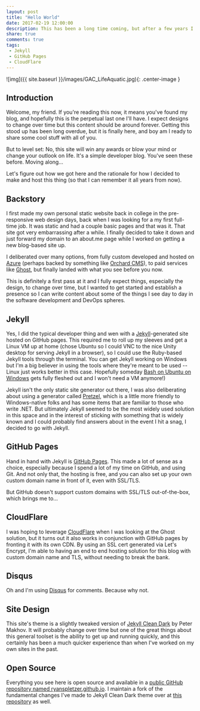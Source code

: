 ```yaml
---
layout: post
title: "Hello World"
date: 2017-02-19 12:00:00
description: This has been a long time coming, but after a few years I finally have a new blog.
share: true
comments: true
tags:
 - Jekyll
 - GitHub Pages
 - CloudFlare
---
```


![img]({{ site.baseurl }}/images/GAC_LifeAquatic.jpg){: .center-image }

## Introduction

Welcome, my friend. If you're reading this now, it means you've found my blog,
and hopefully this is the perpetual last one I'll have. I expect designs to
change over time but this content should be around forever. Getting this stood
up has been long overdue, but it is finally here, and boy am I ready to share
some cool stuff with all of you.

But to level set: No, this site will win any awards or blow your mind or change
your outlook on life. It's a simple developer blog. You've seen these before.
Moving along...

Let's figure out how we got here and the rationale for how I decided to make and
host this thing (so that I can remember it all years from now).

## Backstory

I first made my own personal static website back in college in the
pre-responsive web design days, back when I was looking for a my first full-time
job. It was static and had a couple basic pages and that was it. That site got
very embarrassing after a while. I finally decided to take it down and just
forward my domain to an about.me page while I worked on getting a new blog-based
site up.

I deliberated over many options, from fully custom developed and hosted on
[Azure](https://azure.microsoft.com) (perhaps backed by something like
[Orchard CMS](http://www.orchardproject.net/)), to paid services like
[Ghost](https://ghost.org/), but finally landed with what you see before you
now.

This is definitely a first pass at it and I fully expect things, especially the
design, to change over time, but I wanted to get started and establish a
presence so I can write content about some of the things I see day to day in the
software development and DevOps spheres.

## Jekyll

Yes, I did the typical developer thing and wen with a
[Jekyll](https://jekyllrb.com/)-generated site hosted on GitHub pages. This
required me to roll up my sleeves and get a Linux VM up at home (chose Ubuntu
so I could VNC to the nice Unity desktop for serving Jekyll in a browser), so I
could use the Ruby-based Jekyll tools through the terminal. You can get Jekyll
working on Windows but I'm a big believer in using the tools where they're meant
to be used -- Linux just works better in this case. Hopefully someday
[Bash on Ubuntu on Windows](
    https://msdn.microsoft.com/en-us/commandline/wsl/about
) gets fully fleshed out and I won't need a VM anymore!)

Jekyll isn't the only static site generator out there, I was also deliberating
about using a generator called [Pretzel](https://github.com/Code52/pretzel),
which is a little more friendly to Windows-native folks and has some items that
are familiar to those who write .NET. But ultimately Jekyll seemed to be the
most widely used solution in this space and in the interest of sticking with
something that is widely known and I could probably find answers about in the
event I hit a snag, I decided to go with Jekyll.

## GitHub Pages

Hand in hand with Jekyll is [GitHub Pages](https://pages.github.com/). This made
a lot of sense as a choice, especially because I spend a lot of my time on
GitHub, and using Git. And not only that, the hosting is free, and you can also
set up your own custom domain name in front of it, even with SSL/TLS.

But GitHub doesn't support custom domains with SSL/TLS out-of-the-box, which
brings me to...

## CloudFlare

I was hoping to leverage [CloudFlare](https://www.cloudflare.com/) when I was
looking at the Ghost solution, but it turns out it also works in conjunction
with GitHub pages by fronting it with its own CDN. By using an SSL cert
generated via Let's Encrypt, I'm able to having an end to end hosting solution
for this blog with custom domain name and TLS, without needing to break the
bank.

## Disqus

Oh and I'm using [Disqus](https://disqus.com) for comments. Because why not.

## Site Design

This site's theme is a slightly tweaked version of
[Jekyll Clean Dark](https://github.com/streetturtle/jekyll-clean-dark) by Peter
Makhov. It will probably change over time but one of the great things about this
general toolset is the ability to get up and running quickly, and this certainly
has been a much quicker experience than when I've worked on my own sites in the
past.

## Open Source

Everything you see here is open source and available in a [public GitHub
repository named ryanspletzer.github.io](
    https://github.com/ryanspletzer/ryanspletzer.github.io
). I maintain a fork of the fundamental changes I've made to Jekyll Clean Dark
theme over at [this repository](
    https://github.com/ryanspletzer/jekyll-clean-dark
) as well.
